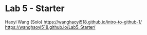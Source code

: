 # Lab 5 - Starter
Haoyi Wang (Solo)
https://wanghaoyi518.github.io/intro-to-github-1/
https://wanghaoyi518.github.io/Lab5_Starter/